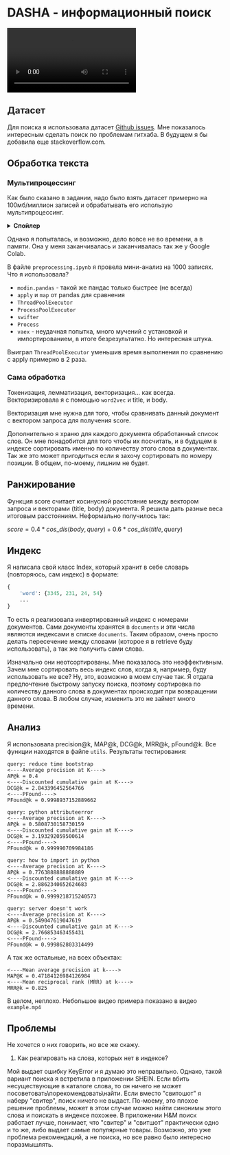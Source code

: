 # DASHA - информационный поиск

![](example.mp4)

## Датасет

Для поиска я использовала датасет [Github issues](https://www.kaggle.com/davidshinn/github-issues). Мне показалось интересным сделать поиск по проблемам гитхаба. В будущем я бы добавила еще stackoverflow.com.

## Обработка текста

### Мультипроцессинг
Как было сказано в задании, надо было взять датасет примерно на 100мб/миллион записей и обрабатывать его использую мультипроцессинг.

<details>
    <summary> <b> Спойлер </b> </summary>
    У меня не получилось обработать ни миллион записей, ни 100 мб.
</details>

Однако я попыталась, и возможно, дело вовсе не во времени, а в памяти. Она у меня заканчивалась и заканчивалась так же у Google Colab.

В файле ```preprocessing.ipynb``` я провела мини-анализ на 1000 записях. Что я использовала? 
- ```modin.pandas``` - такой же пандас только быстрее (не всегда)
- ```apply``` и ```map``` от pandas для сравнения
- ```ThreadPoolExecutor```
- ```ProcessPoolExecutor```
- ```swifter```
- ```Process```
- ```vaex``` - неудачная попытка, много мучений с установкой и импортированием, в итоге безрезультатно. Но интересная штука.

Выиграл ```ThreadPoolExecutor``` уменьшив время выполнения по сравнению с apply примерно в 2 раза.

### Сама обработка
Токенизация, лемматизация, векторизация... как всегда.
Векторизировала я с помощью ```word2vec``` и title, и body.

Векторизация мне нужна для того, чтобы сравнивать данный документ с вектором запроса для получения score.

Дополнительно я храню для каждого документа обработанный список слов. Он мне понадобится для того чтобы их посчитать, и в будущем в индексе сортировать именно по количеству этого слова в документах. Так же это может пригодиться если я захочу сортировать по номеру позиции. В общем, по-моему, лишним не будет.

## Ранжирование

Функция score считает косинусной расстояние между вектором запроса и векторами (title, body) документа. Я решила дать разные веса итоговым расстояниям. Неформально получилось так:

$score = 0.4 * cos\_dis(body, query) + 0.6 * cos\_dis(title, query)$

## Индекс

Я написала свой класс Index, который хранит в себе словарь (повторяюсь, сам индекс) в формате:
```python
{
    'word': {3345, 231, 24, 54}
    ... 
}
```
То есть я реализовала инвертированный индекс с номерами документов. Сами документы хранятся в ```documents``` и эти числа являются индексами в списке ```documents```. Таким образом, очень просто делать пересечение между словами (которое я в retrieve буду использовать), а так же получить сами слова.

Изначально они неотсортированы. Мне показалось это неэффективным. Зачем мне сортировать весь индекс слов, когда я, например, буду использовать не все? Ну, это, возможно в моем случае так. Я отдала предпочтение быстрому запуску поиска, поэтому сортировка по количеству данного слова в документах происходит при возвращении данного слова. 
В любом случае, изменить это не займет много времени.

## Анализ

Я использовала precision@k, MAP@k, DCG@k, MRR@k, pFound@k. Все функции находятся в файле ```utils```. Результаты тестирования:
```
query: reduce time bootstrap
<----Average precision at K---->
AP@k = 0.4
<----Discounted cumulative gain at K---->
DCG@k = 2.843396452564766
<----PFound---->
PFound@k = 0.9998937152889662

query: python attributeerror
<----Average precision at K---->
AP@k = 0.5808730158730159
<----Discounted cumulative gain at K---->
DCG@k = 3.193292059500614
<----PFound---->
PFound@k = 0.999990709984186

query: how to import in python
<----Average precision at K---->
AP@k = 0.7763888888888889
<----Discounted cumulative gain at K---->
DCG@k = 2.8862340652624683
<----PFound---->
PFound@k = 0.9999218715240573

query: server doesn't work
<----Average precision at K---->
AP@k = 0.549047619047619
<----Discounted cumulative gain at K---->
DCG@k = 2.766853463455431
<----PFound---->
PFound@k = 0.999862803314499
```
А так же остальные, на всех объектах:
```
<----Mean average precision at k---->
MAP@K = 0.47184126984126984
<----Mean reciprocal rank (MRR) at k---->
MRR@k = 0.825
```

В целом, неплохо. Небольшое видео примера показано в видео ```example.mp4```

## Проблемы

Не хочется о них говорить, но все же скажу.

1. Как реагировать на слова, которых нет в индексе? 

Мой выдает ошибку KeyError и я думаю это неправильно. Однако, такой вариант поиска я встретила в приложении SHEIN. Если вбить несуществующие в каталоге слова, то он ничего не может посоветовать\порекомендовать\найти. Если вместо "свитошот" я наберу "свитер", поиск ничего не выдаст. По-моему, это плохое решение проблемы, может в этом случае можно найти синонимы этого слова и поискать в индексе похожее. В приложении H&M поиск работает лучше, понимает, что "свитер" и "свитшот" практически одно и то же, либо выдает самые популярные товары. Возможно, это уже проблема рекомендаций, а не поиска, но все равно было интересно поразмышлять.




